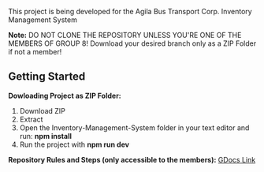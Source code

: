 This project is being developed for the Agila Bus Transport Corp. Inventory Management System

**Note:** DO NOT CLONE THE REPOSITORY UNLESS YOU'RE ONE OF THE MEMBERS OF GROUP 8! Download your desired branch only as a ZIP Folder if not a member!

## Getting Started

**Dowloading Project as ZIP Folder:**
1. Download ZIP
2. Extract
3. Open the Inventory-Management-System folder in your text editor and run: **npm install**
4. Run the project with **npm run dev**

**Repository Rules and Steps (only accessible to the members):**
[GDocs Link](https://docs.google.com/document/d/1K0dazj7sRrZK2wszVazWMD_VuS2-xIWRFm9nw2pLV8g/edit?usp=drive_link)
